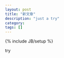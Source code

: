 ```yaml
---
layout: post
title: "新文章"
description: "just a try"
category: 
tags: []
---
```

{% include JB/setup %}

try